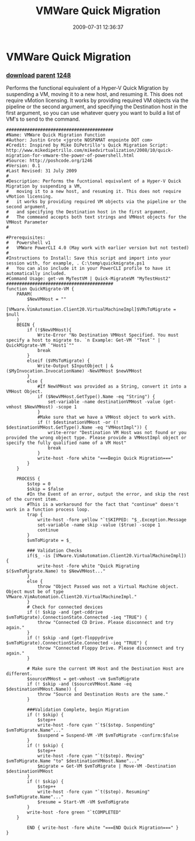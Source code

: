 ﻿---
pid:            1247
parent:         1246
children:       1248
poster:         Justin Grote
title:          VMWare Quick Migration
date:           2009-07-31 12:36:37
description:    Performs the functional equivalent of a Hyper-V Quick Migration by suspending a VM, moving it to a new host, and resuming it. This does not require vMotion licensing. It works by providing required VM objects via the pipeline or the second argument, and specifying the Destination host in the first argument, so you can use whatever query you want to build a list of VM's to send to the command.
format:         posh
---

# VMWare Quick Migration

### [download](1247.ps1) [parent](1246.md) [1248](1248.md)

Performs the functional equivalent of a Hyper-V Quick Migration by suspending a VM, moving it to a new host, and resuming it. This does not require vMotion licensing. It works by providing required VM objects via the pipeline or the second argument, and specifying the Destination host in the first argument, so you can use whatever query you want to build a list of VM's to send to the command.

```posh
#########################################
#Name: VMWare Quick Migration Function
#Author: Justin Grote <jgrote NOSPAMAT enpointe DOT com>
#Credit: Inspired by Mike DiPetrillo's Quick Migration Script: http://www.mikedipetrillo.com/mikedvirtualization/2008/10/quick-migration-for-vmware-the-power-of-powershell.html
#Source: http://poshcode.org/1246
#Version: 0.1
#Last Revised: 31 July 2009
#
#Description: Performs the fucntional equivalent of a Hyper-V Quick Migration by suspending a VM, 
#	moving it to a new host, and resuming it. This does not require vMotion licensing.
#	it works by providing required VM objects via the pipeline or the second argument, 
#	and specifying the Destination host in the first argument.
#	The commeand accepts both text strings and VMHost objects for the VMHost Parameter
#

#Prerequisites:
#	Powershell v1
#	VMWare PowerCLI 4.0 (May work with earlier version but not tested)
#
#Instructions to Install: Save this script and import into your session with, for example, . C:\temp\quickmigrate.ps1
#	You can also include it in your PowerCLI profile to have it automatically included.
#Command Usage: get-vm MyTestVM | Quick-MigrateVM "MyTestHost2"
#########################################
function QuickMigrate-VM {
	PARAM(
		$NewVMHost = ""
		, [VMware.VimAutomation.Client20.VirtualMachineImpl]$VMsToMigrate = $null
	)
	BEGIN {
		if (!$NewVMHost){
			Write-Error "No Destination VMHost Specified. You must specify a host to migrate to. `n Example: Get-VM `"Test`" | QuickMigrate-VM `"Host1`""
			break
		}
		elseif ($VMsToMigrate) {
			Write-Output $InputObject | &($MyInvocation.InvocationName) -NewVMHost $newVMHost
		}
		else {
			#If NewVMHost was provided as a String, convert it into a VMHost Object.
			if ($NewVMHost.GetType().Name -eq "String") {
				set-variable -name destinationVMHost -value (get-vmhost $NewVMHost) -scope 1
			}
			#Make sure that we have a VMHost object to work with.
			if (! $destinationVMHost -or (! $destinationVMHost.GetType().Name -eq "VMHostImpl")) {
				write-error "Destination VM Host was not found or you provided the wrong object type. Please provide a VMHostImpl object or specify the fully qualified name of a VM Host"
				break
			}
			write-host -fore white "===Begin Quick Migration==="
		}
	}
	
	PROCESS {
		$step = 0
		$skip = $false
		#In the Event of an error, output the error, and skip the rest of the current item.
		#This is a workaround for the fact that "continue" doesn't work in a function process loop.
		trap {
			write-host -fore yellow "`tSKIPPED: "$_.Exception.Message
			set-variable -name skip -value ($true) -scope 1
			continue
		}
		$vmToMigrate = $_
		
		### Validation Checks
		if($_ -is [VMware.VimAutomation.Client20.VirtualMachineImpl]) {
			write-host -fore white "Quick Migrating $($vmToMigrate.Name) to $NewVMHost..."
		}
		else {
			throw "Object Passed was not a Virtual Machine object. Object must be of type VMware.VimAutomation.Client20.VirtualMachineImpl."
		}
		# Check for connected devices
		if (! $skip -and (get-cddrive $vmToMigrate).ConnectionState.Connected -ieq "TRUE") {
			throw "Connected CD Drive. Please disconnect and try again."
		}
		if (! $skip -and (get-floppydrive $vmToMigrate).ConnectionState.Connected -ieq "TRUE") {
			throw "Connected Floppy Drive. Please disconnect and try again."
		}
		
		# Make sure the current VM Host and the Destination Host are different.
		$sourceVMHost = get-vmhost -vm $vmToMigrate
		if (! $skip -and ($sourceVMHost.Name -eq $destinationVMHost.Name)) {
			throw "Source and Destination Hosts are the same."
		}
		
		###Validation Complete, begin Migration
		if (! $skip) {
			$step++
			write-host -fore cyan "`t$($step. Suspending" $vmToMigrate.Name"..."
			$suspend = Suspend-VM -VM $vmToMigrate -confirm:$false
		}
		if (! $skip) {
			$step++
			write-host -fore cyan "`t($step). Moving" $vmToMigrate.Name "to" $destinationVMHost.Name"..."
			$migrate = Get-VM $vmToMigrate | Move-VM -Destination $destinationVMHost
		}
		if (! $skip) {
			$step++
			write-host -fore cyan "`t($step). Resuming" $vmToMigrate.Name"..."
			$resume = Start-VM -VM $vmToMigrate
		}
		write-host -fore green "`tCOMPLETED"
	}

		END { write-host -fore white "===END Quick Migration===" }
}
```

